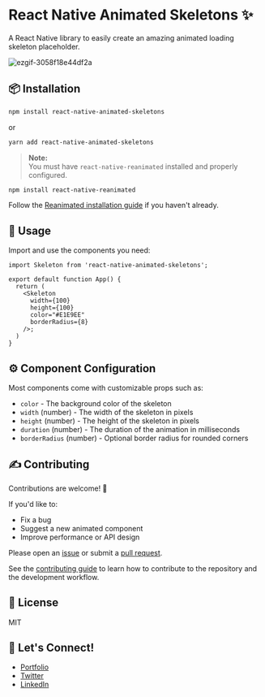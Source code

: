 # React Native Animated Skeletons ✨

A React Native library to easily create an amazing animated loading skeleton placeholder.

![ezgif-3058f18e44df2a](https://github.com/user-attachments/assets/c5c12635-784b-4aec-b7fb-2f3a1bd7257a)


## 📦 Installation

```bash
npm install react-native-animated-skeletons
```

or

```bash
yarn add react-native-animated-skeletons
```

> **Note:**  
> You must have `react-native-reanimated` installed and properly configured.

```bash
npm install react-native-reanimated
```

Follow the [Reanimated installation guide](https://docs.swmansion.com/react-native-reanimated/docs/fundamentals/getting-started) if you haven't already.

## 🚀 Usage

Import and use the components you need:

```tsx
import Skeleton from 'react-native-animated-skeletons';

export default function App() {
  return (
    <Skeleton
      width={100}
      height={100}
      color="#E1E9EE"
      borderRadius={8}
    />;
  )
}
```

## ⚙️ Component Configuration

Most components come with customizable props such as:

- `color` - The background color of the skeleton
- `width` (number) - The width of the skeleton in pixels
- `height` (number) - The height of the skeleton in pixels
- `duration` (number) - The duration of the animation in milliseconds
- `borderRadius` (number) - Optional border radius for rounded corners

## ✍️ Contributing

Contributions are welcome! 🚀

If you'd like to:

- Fix a bug
- Suggest a new animated component
- Improve performance or API design

Please open an [issue](https://github.com/blaiti/react-native-animated-skeletons/issues) or submit a [pull request](https://github.com/blaiti/react-native-animated-skeletons/pulls).

See the [contributing guide](CONTRIBUTING.md) to learn how to contribute to the repository and the development workflow.

## 📄 License

MIT

## 💬 Let's Connect!

- [Portfolio](https://www.blaiti.com)
- [Twitter](https://twitter.com/SkanderBlaiti)
- [LinkedIn](https://www.linkedin.com/in/skanderblaiti)
